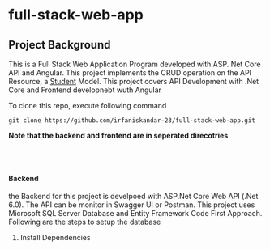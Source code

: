 # full-stack-web-app

##  Project Background
  This is a Full Stack Web Application Program developed with ASP. Net Core API and Angular. This project implements the CRUD operation on the API Resource,
   a [Student](https://github.com/irfaniskandar-23/full-stack-web-app/blob/main/backend/student%20API/Models/Student.cs) Model. This project covers API Development with .Net Core and Frontend developnebt wuth Angular


To clone this repo, execute following command
   
```
git clone https://github.com/irfaniskandar-23/full-stack-web-app.git
```
 **Note that the backend and frontend are in seperated direcotries** 
 
 <br /><br />
 
 
 
#### Backend
the Backend for this  project is develpoed with ASP.Net Core Web API (.Net 6.0). The API can be monitor in Swagger UI or Postman.
This project uses Microsoft SQL Server Database and Entity Framework Code First Approach. Following are the steps to setup the database

1. Install Dependencies



